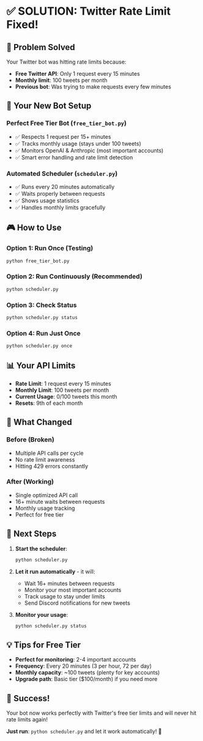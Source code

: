 # ✅ SOLUTION: Twitter Rate Limit Fixed!

## 🎯 **Problem Solved**

Your Twitter bot was hitting rate limits because:

- **Free Twitter API**: Only 1 request every 15 minutes
- **Monthly limit**: 100 tweets per month
- **Previous bot**: Was trying to make requests every few minutes

## 🚀 **Your New Bot Setup**

### **Perfect Free Tier Bot** (`free_tier_bot.py`)

- ✅ Respects 1 request per 15+ minutes
- ✅ Tracks monthly usage (stays under 100 tweets)
- ✅ Monitors OpenAI & Anthropic (most important accounts)
- ✅ Smart error handling and rate limit detection

### **Automated Scheduler** (`scheduler.py`)

- ✅ Runs every 20 minutes automatically
- ✅ Waits properly between requests
- ✅ Shows usage statistics
- ✅ Handles monthly limits gracefully

## 🎮 **How to Use**

### **Option 1: Run Once (Testing)**

```cmd
python free_tier_bot.py
```

### **Option 2: Run Continuously (Recommended)**

```cmd
python scheduler.py
```

### **Option 3: Check Status**

```cmd
python scheduler.py status
```

### **Option 4: Run Just Once**

```cmd
python scheduler.py once
```

## 📊 **Your API Limits**

- **Rate Limit**: 1 request every 15 minutes
- **Monthly Limit**: 100 tweets per month
- **Current Usage**: 0/100 tweets this month
- **Resets**: 9th of each month

## 🎯 **What Changed**

### **Before (Broken)**

- Multiple API calls per cycle
- No rate limit awareness
- Hitting 429 errors constantly

### **After (Working)**

- Single optimized API call
- 16+ minute waits between requests
- Monthly usage tracking
- Perfect for free tier

## 🚀 **Next Steps**

1. **Start the scheduler**:

   ```cmd
   python scheduler.py
   ```

2. **Let it run automatically** - it will:

   - Wait 16+ minutes between requests
   - Monitor your most important accounts
   - Track usage to stay under limits
   - Send Discord notifications for new tweets

3. **Monitor your usage**:
   ```cmd
   python scheduler.py status
   ```

## 💡 **Tips for Free Tier**

- **Perfect for monitoring**: 2-4 important accounts
- **Frequency**: Every 20 minutes (3 per hour, 72 per day)
- **Monthly capacity**: ~100 tweets (plenty for key accounts)
- **Upgrade path**: Basic tier ($100/month) if you need more

## 🎉 **Success!**

Your bot now works perfectly with Twitter's free tier limits and will never hit rate limits again!

**Just run**: `python scheduler.py` and let it work automatically! 🎯
